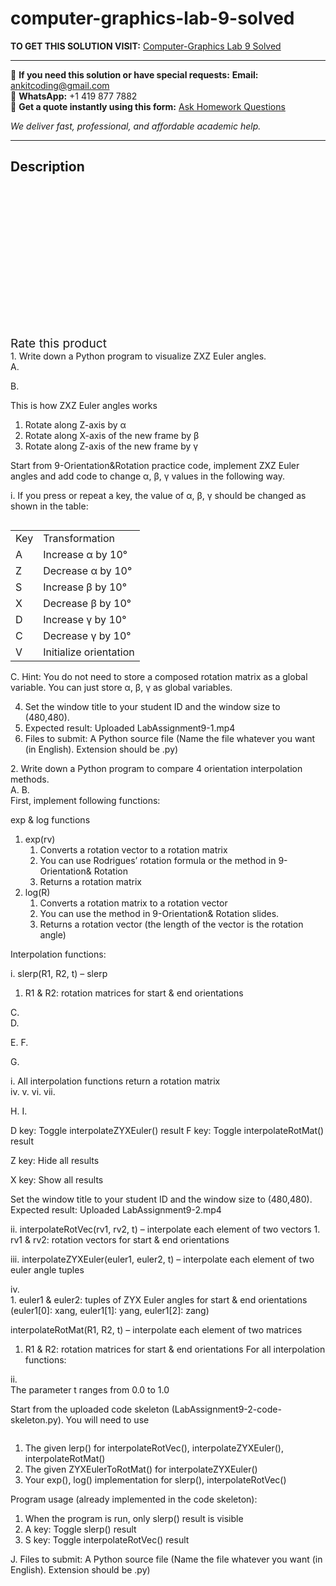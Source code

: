 # computer-graphics-lab-9-solved
**TO GET THIS SOLUTION VISIT:** [Computer-Graphics Lab 9 Solved](https://www.ankitcodinghub.com/product/computer-graphics-lab-9-solved/)


---

📩 **If you need this solution or have special requests:** **Email:** ankitcoding@gmail.com  
📱 **WhatsApp:** +1 419 877 7882  
📄 **Get a quote instantly using this form:** [Ask Homework Questions](https://www.ankitcodinghub.com/services/ask-homework-questions/)

*We deliver fast, professional, and affordable academic help.*

---

<h2>Description</h2>



<div class="kk-star-ratings kksr-auto kksr-align-center kksr-valign-top" data-payload="{&quot;align&quot;:&quot;center&quot;,&quot;id&quot;:&quot;92347&quot;,&quot;slug&quot;:&quot;default&quot;,&quot;valign&quot;:&quot;top&quot;,&quot;ignore&quot;:&quot;&quot;,&quot;reference&quot;:&quot;auto&quot;,&quot;class&quot;:&quot;&quot;,&quot;count&quot;:&quot;0&quot;,&quot;legendonly&quot;:&quot;&quot;,&quot;readonly&quot;:&quot;&quot;,&quot;score&quot;:&quot;0&quot;,&quot;starsonly&quot;:&quot;&quot;,&quot;best&quot;:&quot;5&quot;,&quot;gap&quot;:&quot;4&quot;,&quot;greet&quot;:&quot;Rate this product&quot;,&quot;legend&quot;:&quot;0\/5 - (0 votes)&quot;,&quot;size&quot;:&quot;24&quot;,&quot;title&quot;:&quot;Computer-Graphics Lab 9 Solved&quot;,&quot;width&quot;:&quot;0&quot;,&quot;_legend&quot;:&quot;{score}\/{best} - ({count} {votes})&quot;,&quot;font_factor&quot;:&quot;1.25&quot;}">

<div class="kksr-stars">

<div class="kksr-stars-inactive">
            <div class="kksr-star" data-star="1" style="padding-right: 4px">


<div class="kksr-icon" style="width: 24px; height: 24px;"></div>
        </div>
            <div class="kksr-star" data-star="2" style="padding-right: 4px">


<div class="kksr-icon" style="width: 24px; height: 24px;"></div>
        </div>
            <div class="kksr-star" data-star="3" style="padding-right: 4px">


<div class="kksr-icon" style="width: 24px; height: 24px;"></div>
        </div>
            <div class="kksr-star" data-star="4" style="padding-right: 4px">


<div class="kksr-icon" style="width: 24px; height: 24px;"></div>
        </div>
            <div class="kksr-star" data-star="5" style="padding-right: 4px">


<div class="kksr-icon" style="width: 24px; height: 24px;"></div>
        </div>
    </div>

<div class="kksr-stars-active" style="width: 0px;">
            <div class="kksr-star" style="padding-right: 4px">


<div class="kksr-icon" style="width: 24px; height: 24px;"></div>
        </div>
            <div class="kksr-star" style="padding-right: 4px">


<div class="kksr-icon" style="width: 24px; height: 24px;"></div>
        </div>
            <div class="kksr-star" style="padding-right: 4px">


<div class="kksr-icon" style="width: 24px; height: 24px;"></div>
        </div>
            <div class="kksr-star" style="padding-right: 4px">


<div class="kksr-icon" style="width: 24px; height: 24px;"></div>
        </div>
            <div class="kksr-star" style="padding-right: 4px">


<div class="kksr-icon" style="width: 24px; height: 24px;"></div>
        </div>
    </div>
</div>


<div class="kksr-legend" style="font-size: 19.2px;">
            <span class="kksr-muted">Rate this product</span>
    </div>
    </div>
<div class="page" title="Page 1">
<div class="layoutArea">
<div class="column">
1. Write down a Python program to visualize ZXZ Euler angles.

</div>
</div>
<div class="layoutArea">
<div class="column">
A.

B.

</div>
<div class="column">
This is how ZXZ Euler angles works

<ol>
<li>Rotate along Z-axis by α</li>
<li>Rotate along X-axis of the new frame by β</li>
<li>Rotate along Z-axis of the new frame by γ</li>
</ol>
Start from 9-Orientation&amp;Rotation practice code, implement ZXZ Euler angles and add code to change α, β, γ values in the following way.

i. If you press or repeat a key, the value of α, β, γ should be changed as shown in the table:

</div>
</div>
</div>
<div class="page" title="Page 2">
<table>
<tbody>
<tr>
<td>
<div class="layoutArea">
<div class="column">
Key

</div>
</div>
</td>
<td>
<div class="layoutArea">
<div class="column">
Transformation

</div>
</div>
</td>
</tr>
<tr>
<td>
<div class="layoutArea">
<div class="column">
A

</div>
</div>
</td>
<td>
<div class="layoutArea">
<div class="column">
Increase α by 10°

</div>
</div>
</td>
</tr>
<tr>
<td>
<div class="layoutArea">
<div class="column">
Z

</div>
</div>
</td>
<td>
<div class="layoutArea">
<div class="column">
Decrease α by 10°

</div>
</div>
</td>
</tr>
<tr>
<td>
<div class="layoutArea">
<div class="column">
S

</div>
</div>
</td>
<td>
<div class="layoutArea">
<div class="column">
Increase β by 10°

</div>
</div>
</td>
</tr>
<tr>
<td>
<div class="layoutArea">
<div class="column">
X

</div>
</div>
</td>
<td>
<div class="layoutArea">
<div class="column">
Decrease β by 10°

</div>
</div>
</td>
</tr>
<tr>
<td>
<div class="layoutArea">
<div class="column">
D

</div>
</div>
</td>
<td>
<div class="layoutArea">
<div class="column">
Increase γ by 10°

</div>
</div>
</td>
</tr>
<tr>
<td>
<div class="layoutArea">
<div class="column">
C

</div>
</div>
</td>
<td>
<div class="layoutArea">
<div class="column">
Decrease γ by 10°

</div>
</div>
</td>
</tr>
<tr>
<td>
<div class="layoutArea">
<div class="column">
V

</div>
</div>
</td>
<td>
<div class="layoutArea">
<div class="column">
Initialize orientation

</div>
</div>
</td>
</tr>
</tbody>
</table>
<div class="layoutArea">
<div class="column">
C. Hint: You do not need to store a composed rotation matrix as a global variable. You can just store α, β, γ as global variables.

<ol start="4">
<li>Set the window title to your student ID and the window size to (480,480).</li>
<li>Expected result: Uploaded LabAssignment9-1.mp4</li>
<li>Files to submit: A Python source file (Name the file whatever you want (in English). Extension should be .py)</li>
</ol>
2. Write down a Python program to compare 4 orientation interpolation methods.

</div>
</div>
<div class="layoutArea">
<div class="column">
A. B.

</div>
<div class="column">
First, implement following functions:

exp &amp; log functions

<ol>
<li>exp(rv)
<ol>
<li>Converts a rotation vector to a rotation matrix</li>
<li>You can use Rodrigues’ rotation formula or the method in 9-Orientation&amp; Rotation</li>
<li>Returns a rotation matrix</li>
</ol>
</li>
<li>log(R)
<ol>
<li>Converts a rotation matrix to a rotation vector</li>
<li>You can use the method in 9-Orientation&amp; Rotation slides.</li>
<li>Returns a rotation vector (the length of the vector is the rotation angle)</li>
</ol>
</li>
</ol>
Interpolation functions:

i. slerp(R1, R2, t) – slerp

1. R1 &amp; R2: rotation matrices for start &amp; end orientations

</div>
</div>
<div class="layoutArea">
<div class="column">
C.

</div>
</div>
</div>
<div class="page" title="Page 3">
<div class="layoutArea">
<div class="column">
D.

E. F.

G.

</div>
<div class="column">
i. All interpolation functions return a rotation matrix

</div>
</div>
<div class="layoutArea">
<div class="column">
iv. v. vi. vii.

H. I.

</div>
<div class="column">
D key: Toggle interpolateZYXEuler() result F key: Toggle interpolateRotMat() result

Z key: Hide all results

X key: Show all results

Set the window title to your student ID and the window size to (480,480). Expected result: Uploaded LabAssignment9-2.mp4

</div>
</div>
<div class="layoutArea">
<div class="column">
ii. interpolateRotVec(rv1, rv2, t) – interpolate each element of two vectors 1. rv1 &amp; rv2: rotation vectors for start &amp; end orientations

iii. interpolateZYXEuler(euler1, euler2, t) – interpolate each element of two euler angle tuples

</div>
</div>
<div class="layoutArea">
<div class="column">
iv.

</div>
<div class="column">
1. euler1 &amp; euler2: tuples of ZYX Euler angles for start &amp; end orientations (euler1[0]: xang, euler1[1]: yang, euler1[2]: zang)

interpolateRotMat(R1, R2, t) – interpolate each element of two matrices

1. R1 &amp; R2: rotation matrices for start &amp; end orientations For all interpolation functions:

</div>
</div>
<div class="layoutArea">
<div class="column">
ii.

</div>
<div class="column">
The parameter t ranges from 0.0 to 1.0

Start from the uploaded code skeleton (LabAssignment9-2-code-skeleton.py). You will need to use

</div>
</div>
<div class="layoutArea">
<div class="column">
<ol>
<li>The given lerp() for interpolateRotVec(), interpolateZYXEuler(), interpolateRotMat()</li>
<li>The given ZYXEulerToRotMat() for interpolateZYXEuler()</li>
<li>Your exp(), log() implementation for slerp(), interpolateRotVec()</li>
</ol>
Program usage (already implemented in the code skeleton):

<ol>
<li>When the program is run, only slerp() result is visible</li>
<li>A key: Toggle slerp() result</li>
<li>S key: Toggle interpolateRotVec() result</li>
</ol>
</div>
</div>
</div>
<div class="page" title="Page 4">
<div class="layoutArea">
<div class="column">
J. Files to submit: A Python source file (Name the file whatever you want (in English). Extension should be .py)

</div>
</div>
</div>
